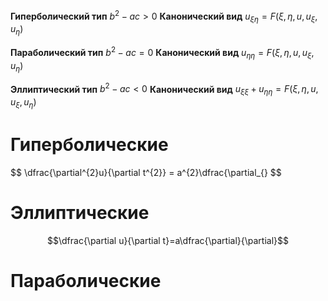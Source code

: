**Гиперболический тип**
	$b^2-ac>0$
**Канонический вид**
	$u_{\xi\eta}=F(\xi,\eta, u, u_\xi, u_\eta)$

**Параболический тип**
	$b^2-ac=0$
**Канонический вид**
	$u_{\eta\eta}=F(\xi,\eta, u, u_\xi, u_\eta)$

**Эллиптический тип**
	$b^2-ac<0$
**Канонический вид**
	$u_{\xi\xi}+u_{\eta\eta}=F(\xi,\eta, u, u_\xi, u_\eta)$
# Гиперболические
$$
\dfrac{\partial^{2}u}{\partial t^{2}} = a^{2}\dfrac{\partial_{}
$$
# Эллиптические
$$\dfrac{\partial u}{\partial t}=a\dfrac{\partial}{\partial}$$

# Параболические



